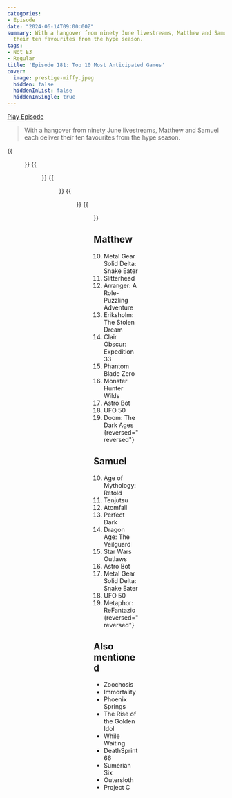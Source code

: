 ```yaml
---
categories:
- Episode
date: "2024-06-14T09:00:00Z"
summary: With a hangover from ninety June livestreams, Matthew and Samuel each deliver
  their ten favourites from the hype season.
tags:
- Not E3
- Regular
title: 'Episode 181: Top 10 Most Anticipated Games'
cover: 
  image: prestige-miffy.jpeg
  hidden: false
  hiddenInList: false
  hiddenInSingle: true
---
```


[Play Episode](https://www.patreon.com/posts/episode-181-top-106156478)
> With a hangover from ninety June livestreams, Matthew and Samuel each deliver their ten favourites from the hype season.

{{<figure 
    src="dads-army.jpeg" 
    caption="Image Credit: scottv5277" 
    alt="Dad's Army">}}
{{<figure 
    src="prestige-miffy.jpeg" 
    alt="Prestige Miffy" >}}
{{<figure 
    src="lexxington-1.jpeg" 
    alt="Lexxington" >}}
{{<figure 
    src="lexxington-2.jpeg" 
    alt="Lexxington" >}}
{{<figure 
    src="lexxington-3.jpeg" 
    alt="Lexxington" >}}

## Matthew
10. Metal Gear Solid Delta: Snake Eater
9. Slitterhead
8. Arranger: A Role-Puzzling Adventure
7. Eriksholm: The Stolen Dream
6. Clair Obscur: Expedition 33
5. Phantom Blade Zero
4. Monster Hunter Wilds
3. Astro Bot
2. UFO 50
1. Doom: The Dark Ages
{reversed="reversed"}

## Samuel

10. Age of Mythology: Retold
9. Tenjutsu
8. Atomfall
7. Perfect Dark
6. Dragon Age: The Veilguard
5. Star Wars Outlaws
4. Astro Bot
3. Metal Gear Solid Delta: Snake Eater
2. UFO 50
1. Metaphor: ReFantazio
{reversed="reversed"}


## Also mentioned
- Zoochosis 
- Immortality
- Phoenix Springs
- The Rise of the Golden Idol
- While Waiting
- DeathSprint 66
- Sumerian Six
- Outersloth
- Project C